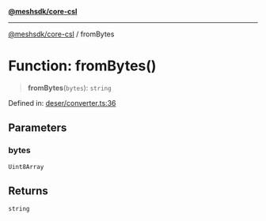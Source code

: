 [**@meshsdk/core-csl**](../README.md)

***

[@meshsdk/core-csl](../globals.md) / fromBytes

# Function: fromBytes()

> **fromBytes**(`bytes`): `string`

Defined in: [deser/converter.ts:36](https://github.com/MeshJS/mesh/blob/1abde1553cbd7cf2cf4e40197fc0de9e4a7d0f49/packages/mesh-core-csl/src/deser/converter.ts#L36)

## Parameters

### bytes

`Uint8Array`

## Returns

`string`
